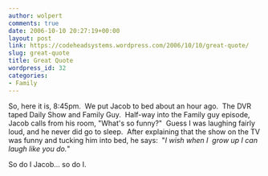```yaml
---
author: wolpert
comments: true
date: 2006-10-10 20:27:19+00:00
layout: post
link: https://codeheadsystems.wordpress.com/2006/10/10/great-quote/
slug: great-quote
title: Great Quote
wordpress_id: 32
categories:
- Family
---
```


So, here it is, 8:45pm.  We put Jacob to bed about an hour ago.  The DVR taped Daily Show and Family Guy.  Half-way into the Family guy episode, Jacob calls from his room, "What's so funny?"  Guess I was laughing fairly loud, and he never did go to sleep.  After explaining that the show on the TV was funny and tucking him into bed, he says:  "_I wish when I  grow up I can laugh like you do._"

So do I Jacob... so do I.
